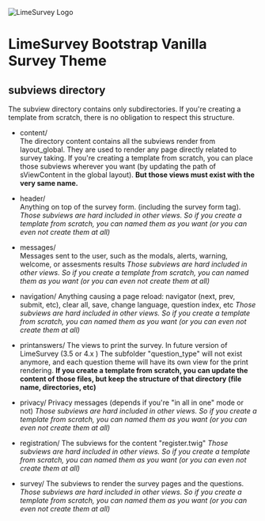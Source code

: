 ![LimeSurvey Logo](https://www.limesurvey.org/images/logos/logo_main.png)
# LimeSurvey Bootstrap Vanilla Survey Theme

## subviews directory
The subview directory contains only subdirectories.
If you're creating a template from scratch, there is no obligation to respect this structure.

* content/      
    The directory content contains all the subviews render from layout_global.
    They are used to render any page directly related to survey taking.
    If you're creating a template from scratch, you can place those subviews wherever you want (by updating the path of sViewContent in the global layout).
    **But those views must exist with the very same name.**

* header/       
    Anything on top of the survey form. (including the survey form tag).
    *Those subviews are hard included in other views. So if you create a template from scratch, you can named them as you want (or you can even not create them at all)*

* messages/     
    Messages sent to the user, such as the modals, alerts, warning, welcome, or assesments results
    *Those subviews are hard included in other views. So if you create a template from scratch, you can named them as you want (or you can even not create them at all)*

* navigation/
    Anything causing a page reload: navigator (next, prev, submit, etc), clear all, save, change language, question index, etc
    *Those subviews are hard included in other views. So if you create a template from scratch, you can named them as you want (or you can even not create them at all)*

* printanswers/
    The views to print the survey. In future version of LimeSurvey (3.5 or 4.x ) The subfolder "question_type" will not exist anymore, and each question theme will have its own view for the print rendering.
    **If you create a template from scratch, you can update the content of those files, but keep the structure of that directory (file name, directories, etc)**

* privacy/
    Privacy messages (depends if you're "in all in one" mode or not)
    *Those subviews are hard included in other views. So if you create a template from scratch, you can named them as you want (or you can even not create them at all)*

* registration/
    The subviews for the content "register.twig"
    *Those subviews are hard included in other views. So if you create a template from scratch, you can named them as you want (or you can even not create them at all)*

* survey/
    The subviews to render the survey pages and the questions.
    *Those subviews are hard included in other views. So if you create a template from scratch, you can named them as you want (or you can even not create them at all)*
